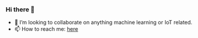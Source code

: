 ### Hi there 👋
- 👯 I’m looking to collaborate on anything machine learning or IoT related.
- 📫 How to reach me: [here](mailto://xorgnak@gmail.com)

